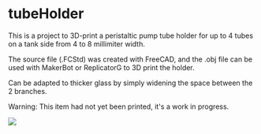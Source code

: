 # tubeHolder


This is a project to 3D-print a peristaltic pump tube holder for up to 4 tubes on a tank side from 4 to 8 millimiter width.

The source file (.FCStd) was created with FreeCAD, and the .obj file can be used with MakerBot or ReplicatorG to 3D print the holder.

Can be adapted to thicker glass by simply widening the space between the 2 branches.

Warning: This item had not yet been printed, it's a work in progress.

<img src="http://adgjm.eu/img/tubeHolder.png"/>


